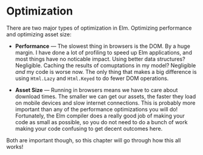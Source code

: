# Optimization

There are two major types of optimization in Elm. Optimizing performance and optimizing asset size:

- **Performance** &mdash; The slowest thing in browsers is the DOM. By a huge margin. I have done a lot of profiling to speed up Elm applications, and most things have no noticable impact. Using better data structures? Negligible. Caching the results of comuptations in my model? Negligible _and_ my code is worse now. The only thing that makes a big difference is using `Html.Lazy` and `Html.Keyed` to do fewer DOM operations.

- **Asset Size** &mdash; Running in browsers means we have to care about download times. The smaller we can get our assets, the faster they load on mobile devices and slow internet connections. This is probably more important than any of the performance optimizations you will do! Fortunately, the Elm compiler does a really good job of making your code as small as possible, so you do not need to do a bunch of work making your code confusing to get decent outcomes here.

Both are important though, so this chapter will go through how this all works!

